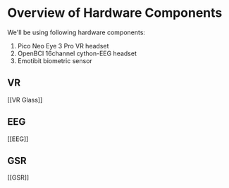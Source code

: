 # Overview of Hardware Components

We'll be using following hardware components:

1. Pico Neo Eye 3 Pro VR headset
2. OpenBCI 16channel cython-EEG headset
3. Emotibit biometric sensor

## VR

[[VR Glass]]

## EEG

[[EEG]]

## GSR

[[GSR]]
